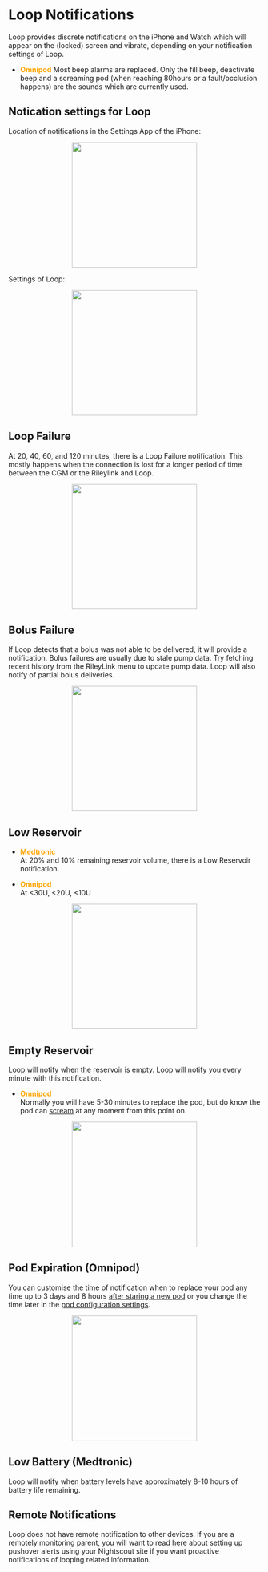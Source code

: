 # Loop Notifications 

Loop provides discrete notifications on the iPhone and Watch which will appear on the (locked) screen and vibrate, depending on your notification settings of Loop.

* <font color ="orange">**Omnipod**</font>  Most beep alarms are replaced. Only the fill beep, deactivate beep and a screaming pod (when reaching 80hours or a fault/occlusion happens) are the sounds which are currently used.

## Notication settings for Loop

Location of notifications in the Settings App of the iPhone:
<p align="center">
<img src="../img/iphone-settings-notifications.png" width="250">
</p> 

Settings of Loop:
<p align="center">
<img src="../img/iphone-notifications-loop.png" width="250">
</p> 

## Loop Failure

At 20, 40, 60, and 120 minutes, there is a Loop Failure notification.
This mostly happens when the connection is lost for a longer period of time between the CGM or the Rileylink and Loop.

<p align="center">
<img src="../img/loop_notifications.png" width="250">
</p> 

## Bolus Failure
If Loop detects that a bolus was not able to be delivered, it will provide a notification.  Bolus failures are usually due to stale pump data.  Try fetching recent history from the RileyLink menu to update pump data.  Loop will also notify of partial bolus deliveries.

<p align="center">
<img src="../img/loop-bolus-failure.png" width="250">
</p> 

## Low Reservoir

* <font color ="orange">**Medtronic**</font>  
At 20% and 10% remaining reservoir volume, there is a Low Reservoir notification.

* <font color ="orange">**Omnipod**</font>  
At <30U, <20U, <10U  

<p align="center">
<img src="../img/pod-reservoir-10U.png" width="250">
</p> 


## Empty Reservoir

Loop will notify when the reservoir is empty. Loop will notify you every minute with this notification. 

* <font color ="orange">**Omnipod**</font>  
Normally you will have 5-30 minutes to replace the pod, but do know the pod can [scream](https://soundcloud.com/eelke-jager/1f-nibble-f) at any moment from this point on.

<p align="center">
<img src="../img/loop-reservoir-empty.png" width="250">
</p> 

## Pod Expiration (Omnipod)
 
You can customise the time of notification when to replace your pod any time up to 3 days and 8 hours [after staring a new pod](https://loopkit.github.io/loopdocs/operation/loop-settings/omnipod-pump/#expiration-reminder) or you change the time later in the [pod configuration settings](https://loopkit.github.io/loopdocs/operation/loop-settings/omnipod-pump/#configuration).

<p align="center">
<img src="../img/pod-expiration-notice.png" width="250">
</p> 

## Low Battery (Medtronic)

Loop will notify when battery levels have approximately 8-10 hours of battery life remaining.


## Remote Notifications

Loop does not have remote notification to other devices.  If you are a remotely monitoring parent, you will want to read [here](https://loopkit.github.io/loopdocs/nightscout/pushover/#pushover) about setting up pushover alerts using your Nightscout site if you want proactive notifications of looping related information.
